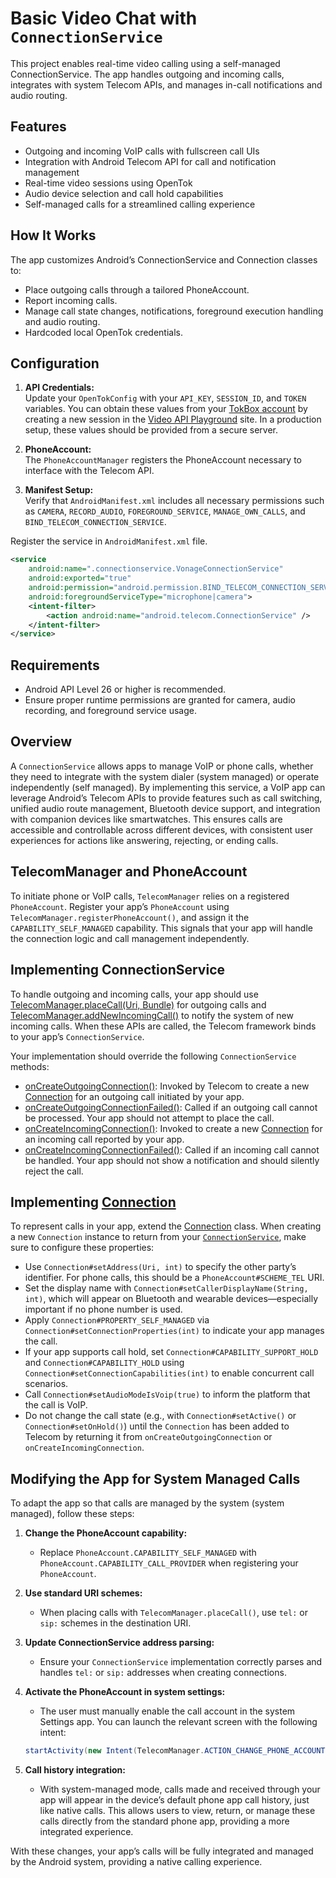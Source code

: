 # Basic Video Chat with `ConnectionService`

This project enables real-time video calling using a self-managed ConnectionService. The app handles outgoing and incoming calls, integrates with system Telecom APIs, and manages in-call notifications and audio routing.

## Features

- Outgoing and incoming VoIP calls with fullscreen call UIs
- Integration with Android Telecom API for call and notification management
- Real-time video sessions using OpenTok
- Audio device selection and call hold capabilities
- Self-managed calls for a streamlined calling experience

## How It Works

The app customizes Android’s ConnectionService and Connection classes to:
- Place outgoing calls through a tailored PhoneAccount.
- Report incoming calls.
- Manage call state changes, notifications, foreground execution handling and audio routing.
- Hardcoded local OpenTok credentials.

## Configuration

1. **API Credentials:**  
   Update your `OpenTokConfig` with your `API_KEY`, `SESSION_ID`, and `TOKEN` variables. You can obtain these values from your [TokBox account](https://tokbox.com/account/#/) by creating a new session in the [Video API Playground](https://tokbox.com/developer/tools/playground/) site. 
    In a production setup, these values should be provided from a secure server. 

2. **PhoneAccount:**  
   The `PhoneAccountManager` registers the PhoneAccount necessary to interface with the Telecom API.

3. **Manifest Setup:**  
   Verify that `AndroidManifest.xml` includes all necessary permissions such as `CAMERA`, `RECORD_AUDIO`, `FOREGROUND_SERVICE`, `MANAGE_OWN_CALLS`, and `BIND_TELECOM_CONNECTION_SERVICE`.

Register the service in `AndroidManifest.xml` file.

```xml
<service
    android:name=".connectionservice.VonageConnectionService"
    android:exported="true"
    android:permission="android.permission.BIND_TELECOM_CONNECTION_SERVICE"
    android:foregroundServiceType="microphone|camera">
    <intent-filter>
        <action android:name="android.telecom.ConnectionService" />
    </intent-filter>
</service>
```

## Requirements

- Android API Level 26 or higher is recommended.
- Ensure proper runtime permissions are granted for camera, audio recording, and foreground service usage.

## Overview

A `ConnectionService` allows apps to manage VoIP or phone calls, whether they need to integrate with 
the system dialer (system managed) or operate independently (self managed). By implementing this 
service, a VoIP app can leverage Android’s Telecom APIs to provide features such as call switching, 
unified audio route management, Bluetooth device support, and integration with companion devices 
like smartwatches. This ensures calls are accessible and controllable across different devices, with
consistent user experiences for actions like answering, rejecting, or ending calls.

## TelecomManager and PhoneAccount

To initiate phone or VoIP calls, `TelecomManager` relies on a registered `PhoneAccount`. Register 
your app’s `PhoneAccount` using `TelecomManager.registerPhoneAccount()`, and assign it the 
`CAPABILITY_SELF_MANAGED` capability. This signals that your app will handle the connection logic 
and call management independently.

## Implementing ConnectionService

To handle outgoing and incoming calls, your app should use [TelecomManager.placeCall(Uri, Bundle)](https://developer.android.com/reference/android/telecom/TelecomManager#placeCall(android.net.Uri,%20android.os.Bundle)) for outgoing calls and [TelecomManager.addNewIncomingCall()](https://developer.android.com/reference/android/telecom/TelecomManager#addNewIncomingCall(android.telecom.PhoneAccountHandle,%20android.os.Bundle)) to notify the system of new incoming calls. When these APIs are called, the Telecom framework binds to your app’s `ConnectionService`.

Your implementation should override the following `ConnectionService` methods:
- [onCreateOutgoingConnection()](https://developer.android.com/reference/android/telecom/ConnectionService#onCreateOutgoingConnection(android.telecom.PhoneAccountHandle,%20android.telecom.ConnectionRequest)): Invoked by Telecom to create a new [Connection](https://developer.android.com/reference/android/telecom/Connection) for an outgoing call initiated by your app.
- [onCreateOutgoingConnectionFailed()](https://developer.android.com/reference/android/telecom/ConnectionService#onCreateOutgoingConnectionFailed(android.telecom.PhoneAccountHandle,%20android.telecom.ConnectionRequest)): Called if an outgoing call cannot be processed. Your app should not attempt to place the call.
- [onCreateIncomingConnection()](https://developer.android.com/reference/android/telecom/ConnectionService#onCreateIncomingConnection(android.telecom.PhoneAccountHandle,%20android.telecom.ConnectionRequest)): Invoked to create a new [Connection](https://developer.android.com/reference/android/telecom/Connection) for an incoming call reported by your app.
- [onCreateIncomingConnectionFailed()](https://developer.android.com/reference/android/telecom/ConnectionService#onCreateIncomingConnectionFailed(android.telecom.PhoneAccountHandle,%20android.telecom.ConnectionRequest)): Called if an incoming call cannot be handled. Your app should not show a notification and should silently reject the call.

## Implementing [Connection](https://developer.android.com/reference/android/telecom/Connection)

To represent calls in your app, extend the [Connection](https://developer.android.com/reference/android/telecom/Connection) class. When creating a new `Connection` instance to return from your [`ConnectionService`](https://developer.android.com/reference/android/telecom/ConnectionService), make sure to configure these properties:
- Use `Connection#setAddress(Uri, int)` to specify the other party’s identifier. For phone calls, this should be a `PhoneAccount#SCHEME_TEL` URI.
- Set the display name with `Connection#setCallerDisplayName(String, int)`, which will appear on Bluetooth and wearable devices—especially important if no phone number is used.
- Apply `Connection#PROPERTY_SELF_MANAGED` via `Connection#setConnectionProperties(int)` to indicate your app manages the call.
- If your app supports call hold, set `Connection#CAPABILITY_SUPPORT_HOLD` and `Connection#CAPABILITY_HOLD` using `Connection#setConnectionCapabilities(int)` to enable concurrent call scenarios.
- Call `Connection#setAudioModeIsVoip(true)` to inform the platform that the call is VoIP.
- Do not change the call state (e.g., with `Connection#setActive()` or `Connection#setOnHold()`) until the `Connection` has been added to Telecom by returning it from `onCreateOutgoingConnection` or `onCreateIncomingConnection`.

## Modifying the App for System Managed Calls

To adapt the app so that calls are managed by the system (system managed), follow these steps:

1. **Change the PhoneAccount capability:**
    - Replace `PhoneAccount.CAPABILITY_SELF_MANAGED` with `PhoneAccount.CAPABILITY_CALL_PROVIDER` when registering your `PhoneAccount`.

2. **Use standard URI schemes:**
    - When placing calls with `TelecomManager.placeCall()`, use `tel:` or `sip:` schemes in the destination URI.

3. **Update ConnectionService address parsing:**
    - Ensure your `ConnectionService` implementation correctly parses and handles `tel:` or `sip:` addresses when creating connections.

4. **Activate the PhoneAccount in system settings:**
    - The user must manually enable the call account in the system Settings app. You can launch the relevant screen with the following intent:

    ```java
    startActivity(new Intent(TelecomManager.ACTION_CHANGE_PHONE_ACCOUNTS));
    ```

5. **Call history integration:**
    - With system-managed mode, calls made and received through your app will appear in the device’s default phone app call history, just like native calls. This allows users to view, return, or manage these calls directly from the standard phone app, providing a more integrated experience.

With these changes, your app’s calls will be fully integrated and managed by the Android system, providing a native calling experience.